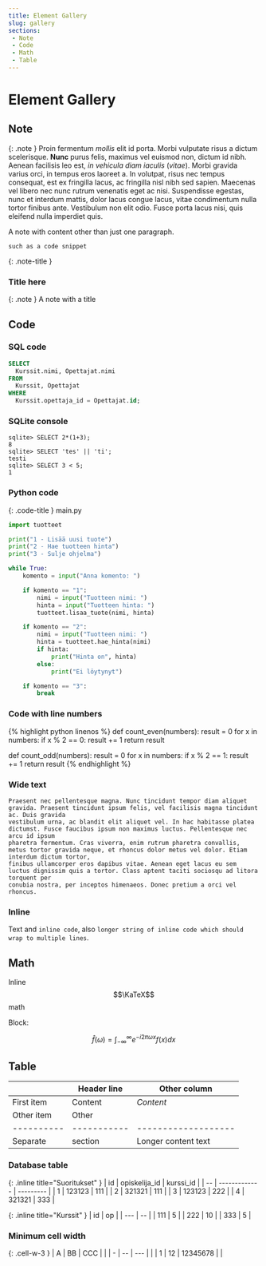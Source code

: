 ```yaml
---
title: Element Gallery
slug: gallery
sections:
 - Note
 - Code
 - Math
 - Table
---
```


# Element Gallery

## Note

{: .note }
Proin fermentum _mollis_ elit id porta. Morbi vulputate risus a dictum
scelerisque. **Nunc** purus felis, maximus vel euismod non, dictum id nibh.
Aenean facilisis leo est, _in vehicula diam iaculis_ (_vitae_). Morbi gravida
varius orci, in tempus eros laoreet a. In volutpat, risus nec tempus
consequat, est ex fringilla lacus, ac fringilla nisl nibh sed sapien.
Maecenas vel libero nec nunc rutrum venenatis eget ac nisi. Suspendisse
egestas, nunc et interdum mattis, dolor lacus congue lacus, vitae
condimentum nulla tortor finibus ante. Vestibulum non elit odio. Fusce
porta lacus nisi, quis eleifend nulla imperdiet quis.

<div class="note" markdown="1">
A note with content other than just one paragraph.

```
such as a code snippet
```
</div>

<!-- The .note-title can optionally be made a title (#, ##, ###, ...) for
     semantics but a plain paragraph will work as well. -->

{: .note-title }
### Title here

{: .note }
A note with a title

## Code

### SQL code

```sql
SELECT
  Kurssit.nimi, Opettajat.nimi
FROM
  Kurssit, Opettajat
WHERE
  Kurssit.opettaja_id = Opettajat.id;
```

### SQLite console

```console?lang=sqlite
sqlite> SELECT 2*(1+3);
8
sqlite> SELECT 'tes' || 'ti';
testi
sqlite> SELECT 3 < 5;
1
```

### Python code

{: .code-title }
main.py
```python
import tuotteet

print("1 - Lisää uusi tuote")
print("2 - Hae tuotteen hinta")
print("3 - Sulje ohjelma")

while True:
    komento = input("Anna komento: ")

    if komento == "1":
        nimi = input("Tuotteen nimi: ")
        hinta = input("Tuotteen hinta: ")
        tuotteet.lisaa_tuote(nimi, hinta)

    if komento == "2":
        nimi = input("Tuotteen nimi: ")
        hinta = tuotteet.hae_hinta(nimi)
        if hinta:
            print("Hinta on", hinta)
        else:
            print("Ei löytynyt")

    if komento == "3":
        break
```

### Code with line numbers

<!-- The console?lang=.. syntax is unfortunately not supported here -->

{% highlight python linenos %}
def count_even(numbers):
    result = 0
    for x in numbers:
        if x % 2 == 0:
            result += 1
    return result

def count_odd(numbers):
    result = 0
    for x in numbers:
        if x % 2 == 1:
            result += 1
    return result
{% endhighlight %}

### Wide text

```
Praesent nec pellentesque magna. Nunc tincidunt tempor diam aliquet gravida. Praesent tincidunt ipsum felis, vel facilisis magna tincidunt ac. Duis gravida
vestibulum urna, ac blandit elit aliquet vel. In hac habitasse platea dictumst. Fusce faucibus ipsum non maximus luctus. Pellentesque nec arcu id ipsum
pharetra fermentum. Cras viverra, enim rutrum pharetra convallis, metus tortor gravida neque, et rhoncus dolor metus vel dolor. Etiam interdum dictum tortor,
finibus ullamcorper eros dapibus vitae. Aenean eget lacus eu sem luctus dignissim quis a tortor. Class aptent taciti sociosqu ad litora torquent per
conubia nostra, per inceptos himenaeos. Donec pretium a orci vel rhoncus.
```

### Inline

Text and `inline code`, also `longer string of inline code which should wrap to multiple lines`.

## Math

Inline $$\KaTeX$$ math

Block:

$$
\hat f(\omega) = \int_{-\infty}^{\infty} e^{-i2\pi\omega x} f(x) \mathit{dx}
$$

## Table

|            | Header line | Other column        |
| ---------- | ----------- | ------------------- |
| First item | Content     | _Content_           |
| Other item | Other       |                     |
| ---------- | ----------- | ------------------- |
| Separate   | section     | Longer content text |

### Database table

{: .inline title="Suoritukset" }
| id | opiskelija_id | kurssi_id |
| -- | ------------- | --------- |
| 1  | 123123        | 111       |
| 2  | 321321        | 111       |
| 3  | 123123        | 222       |
| 4  | 321321        | 333       |

{: .inline title="Kurssit" }
| id  | op |
| --- | -- |
| 111 | 5  |
| 222 | 10 |
| 333 | 5  |

### Minimum cell width

{: .cell-w-3 }
| A | BB | CCC | |
| - | -- | --- | |
| 1 | 12 | 12345678 | |

